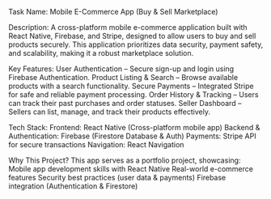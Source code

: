 Task Name: Mobile E-Commerce App (Buy & Sell Marketplace)

Description:
A cross-platform mobile e-commerce application built with React Native, Firebase, and Stripe, designed to allow users to buy and sell products securely. This application prioritizes data security, payment safety, and scalability, making it a robust marketplace solution.

Key Features:
User Authentication – Secure sign-up and login using Firebase Authentication.
Product Listing & Search – Browse available products with a search functionality.
Secure Payments – Integrated Stripe for safe and reliable payment processing.
Order History & Tracking – Users can track their past purchases and order statuses.
Seller Dashboard – Sellers can list, manage, and track their products effectively.

Tech Stack:
Frontend: React Native (Cross-platform mobile app)
Backend & Authentication: Firebase (Firestore Database & Auth)
Payments: Stripe API for secure transactions
Navigation: React Navigation

Why This Project?
This app serves as a portfolio project, showcasing:
Mobile app development skills with React Native
Real-world e-commerce features
Security best practices (user data & payments)
Firebase integration (Authentication & Firestore)
